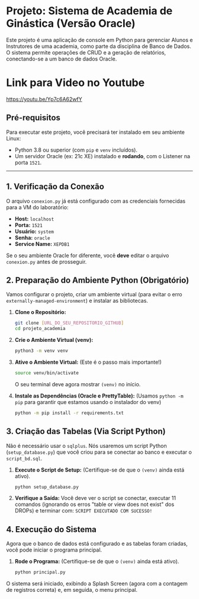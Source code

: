 # Projeto: Sistema de Academia de Ginástica (Versão Oracle)

Este projeto é uma aplicação de console em Python para gerenciar Alunos e Instrutores de uma academia, como parte da disciplina de Banco de Dados. O sistema permite operações de CRUD e a geração de relatórios, conectando-se a um banco de dados Oracle.

# Link para Video no Youtube
https://youtu.be/Yp7c6A62wfY

## Pré-requisitos
Para executar este projeto, você precisará ter instalado em seu ambiente Linux:

* Python 3.8 ou superior (com `pip` e `venv` incluídos).
* Um servidor Oracle (ex: 21c XE) instalado e **rodando**, com o Listener na porta `1521`.

---

## 1. Verificação da Conexão

O arquivo `conexion.py` já está configurado com as credenciais fornecidas para a VM do laboratório:

* **Host:** `localhost`
* **Porta:** `1521`
* **Usuário:** `system`
* **Senha:** `oracle`
* **Service Name:** `XEPDB1`

Se o seu ambiente Oracle for diferente, você **deve** editar o arquivo `conexion.py` antes de prosseguir.

## 2. Preparação do Ambiente Python (Obrigatório)

Vamos configurar o projeto, criar um ambiente virtual (para evitar o erro `externally-managed-environment`) e instalar as bibliotecas.

1.  **Clone o Repositório:**
    ```bash
    git clone [URL_DO_SEU_REPOSITORIO_GITHUB]
    cd projeto_academia
    ```

2.  **Crie o Ambiente Virtual (venv):**
    ```bash
    python3 -m venv venv
    ```

3.  **Ative o Ambiente Virtual:**
    (Este é o passo mais importante!)
    ```bash
    source venv/bin/activate
    ```
    O seu terminal deve agora mostrar `(venv)` no início.

4.  **Instale as Dependências (Oracle e PrettyTable):**
    (Usamos `python -m pip` para garantir que estamos usando o instalador do venv)
    ```bash
    python -m pip install -r requirements.txt
    ```

## 3. Criação das Tabelas (Via Script Python)

Não é necessário usar o `sqlplus`. Nós usaremos um script Python (`setup_database.py`) que você criou para se conectar ao banco e executar o `script_bd.sql`.

1.  **Execute o Script de Setup:**
    (Certifique-se de que o `(venv)` ainda está ativo).
    ```bash
    python setup_database.py
    ```

2.  **Verifique a Saída:**
    Você deve ver o script se conectar, executar 11 comandos (ignorando os erros "table or view does not exist" dos DROPs) e terminar com:
    `SCRIPT EXECUTADO COM SUCESSO!`

## 4. Execução do Sistema

Agora que o banco de dados está configurado e as tabelas foram criadas, você pode iniciar o programa principal.

1.  **Rode o Programa:**
    (Certifique-se de que o `(venv)` ainda está ativo).
    ```bash
    python principal.py
    ```

O sistema será iniciado, exibindo a Splash Screen (agora com a contagem de registros correta) e, em seguida, o menu principal.
